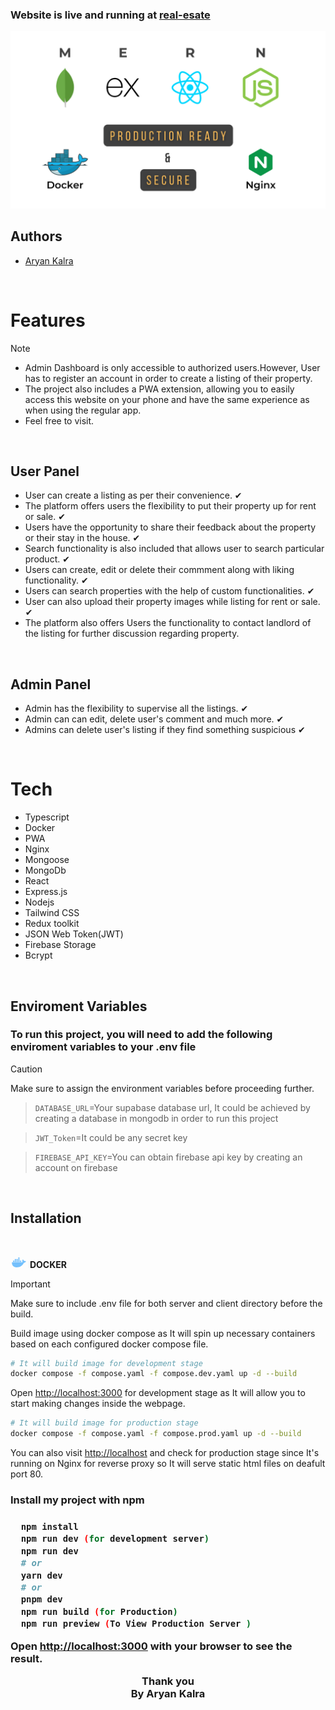 <h3>Website is live and running at  <a href="https://real-estate-ytx.vercel.app/">real-esate</a>
</h3>
<div>
<div align="center"><img src="/client/public/docker.png" /></div>
</div>

<h2>Authors</h2>
<ul>
<li><a href="https://github.com/A-ryan-Kalra">Aryan Kalra</a></li>
</ul>
</br>

<h1>Features</h1>

> [!NOTE]
>
> <ul>
> <li>Admin Dashboard is only accessible to authorized users.However, User has to register an account in order to create a listing of their property.</li>
> <li>The project also includes a PWA extension, allowing you to easily access this website on your phone and have the same experience as when using the regular app.</li>
> <li>Feel free to visit.</li>

</ul>
</br>

 <h2>User Panel</h2>
  <ul>
  <li>User can create a listing as per their convenience. ✔</li>
  <li>The platform offers users the flexibility to put their property up for rent or sale. ✔</li>
  <li>Users have the opportunity to share their feedback about the property or their stay in the house. ✔</li>
  <li>Search functionality is also included that allows user to search particular product. ✔</li>
  <li>Users can create, edit or delete their commment along with liking functionality. ✔</li>
  <li>Users can search properties with the help of custom functionalities. ✔</li>
  <li>User can also upload their property images while listing for rent or sale. ✔</li>
  <li>The platform also offers Users the functionality to contact landlord of the listing for further discussion regarding property. </li>
  </ul>
</br>
 
 <h2>Admin Panel</h2>
 <ul>
  <li>Admin has the flexibility to supervise all the listings. ✔</li>
  <li>Admin can can edit, delete user's comment and much more. ✔</li>
  <li>Admins can delete user's listing if they find something suspicious ✔</li>
 </Ul>

</br>

<h1>Tech</h1>
<ul>
<li>Typescript</li>
<li>Docker</li>
<li>PWA</li>
<li>Nginx</li>
<li>Mongoose</li>
<li>MongoDb</li>
<li>React</li>
<li>Express.js</li>
<li>Nodejs</li>
<li>Tailwind CSS</li>
<li>Redux toolkit</li>
<li>JSON Web Token(JWT)</li>
<li>Firebase Storage</li>
<li>Bcrypt</li>
</ul>

</br>
<h2>Enviroment Variables</h2>
<h3>To run this project, you will need to add the following enviroment variables to your .env file</h3>

> [!CAUTION]
> Make sure to assign the environment variables before proceeding further.

> <code>DATABASE_URL</code>=Your supabase database url, It could be achieved by creating a database in mongodb in order to run this project

> <code>JWT_Token</code>=It could be any secret key

> <code>FIREBASE_API_KEY</code>=You can obtain firebase api key by creating an account on firebase

<br/>

<h2>Installation</h2>
<br/>

<svg xmlns="http://www.w3.org/2000/svg" height="18" width="27" viewBox="0 0 640 512"><!--!Font Awesome Free 6.5.2 by @fontawesome - https://fontawesome.com License - https://fontawesome.com/license/free Copyright 2024 Fonticons, Inc.--><path fill="#74C0FC" d="M349.9 236.3h-66.1v-59.4h66.1v59.4zm0-204.3h-66.1v60.7h66.1V32zm78.2 144.8H362v59.4h66.1v-59.4zm-156.3-72.1h-66.1v60.1h66.1v-60.1zm78.1 0h-66.1v60.1h66.1v-60.1zm276.8 100c-14.4-9.7-47.6-13.2-73.1-8.4-3.3-24-16.7-44.9-41.1-63.7l-14-9.3-9.3 14c-18.4 27.8-23.4 73.6-3.7 103.8-8.7 4.7-25.8 11.1-48.4 10.7H2.4c-8.7 50.8 5.8 116.8 44 162.1 37.1 43.9 92.7 66.2 165.4 66.2 157.4 0 273.9-72.5 328.4-204.2 21.4 .4 67.6 .1 91.3-45.2 1.5-2.5 6.6-13.2 8.5-17.1l-13.3-8.9zm-511.1-27.9h-66v59.4h66.1v-59.4zm78.1 0h-66.1v59.4h66.1v-59.4zm78.1 0h-66.1v59.4h66.1v-59.4zm-78.1-72.1h-66.1v60.1h66.1v-60.1z"/></svg> **DOCKER**

> [!IMPORTANT]
> Make sure to include .env file for both server and client directory before the build.

Build image using docker compose as It will spin up necessary containers based on each configured docker compose file.

```bash
# It will build image for development stage
docker compose -f compose.yaml -f compose.dev.yaml up -d --build
```

Open [http://localhost:3000](http://localhost:3000) for development stage as It will allow you to start making changes inside the webpage.

```bash
# It will build image for production stage
docker compose -f compose.yaml -f compose.prod.yaml up -d --build
```

You can also visit [http://localhost](http://localhost) and check for production stage since It's running on Nginx for reverse proxy so It will serve static html files on deafult port 80.

<h3>Install my project with npm<h3>

```bash
  npm install
  npm run dev (for development server)
  npm run dev
  # or
  yarn dev
  # or
  pnpm dev
  npm run build (for Production)
  npm run preview (To View Production Server )

```

Open <a href='http://localhost:3000'>http://localhost:3000</a> with your browser to see the result.

<div align="center">

Thank you\
By Aryan Kalra

</div>
